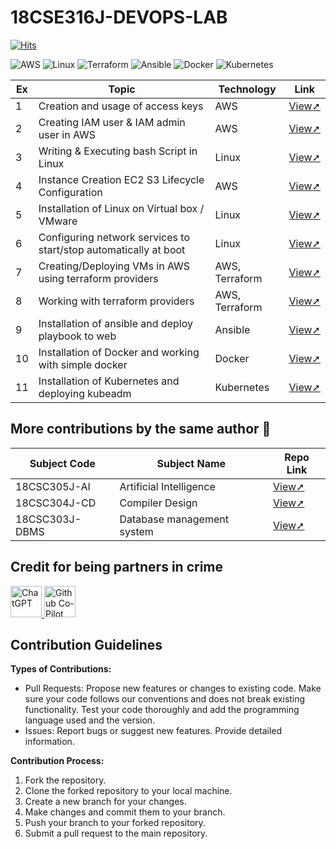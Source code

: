 # 18CSE316J-DEVOPS-LAB

[![Hits](https://hits.sh/github.com/VikashPR/18CSE316-DEVOPS.svg?extraCount=4897)](https://hits.sh/github.com/VikashPR/18CSE316-DEVOPS/)

![AWS](https://img.shields.io/badge/AWS-%23FF9900.svg?style=for-the-badge&logo=amazon-aws&logoColor=white) ![Linux](https://img.shields.io/badge/Linux-%23FCC624.svg?style=for-the-badge&logo=linux&logoColor=black) ![Terraform](https://img.shields.io/badge/Terraform-%235835CC.svg?style=for-the-badge&logo=terraform&logoColor=white) ![Ansible](https://img.shields.io/badge/Ansible-%23EE0000.svg?style=for-the-badge&logo=ansible&logoColor=white) ![Docker](https://img.shields.io/badge/Docker-%232496ED.svg?style=for-the-badge&logo=docker&logoColor=white) ![Kubernetes](https://img.shields.io/badge/Kubernetes-%23326CE5.svg?style=for-the-badge&logo=kubernetes&logoColor=white)

| Ex | Topic | Technology | Link |
| --- | ----- | ---------- | ---- |
| 1 | Creation and usage of access keys | AWS | [View➚]( https://github.com/VikashPR/DevOps/blob/main/Ex-2.md ) | 
| 2 | Creating IAM user & IAM admin user in AWS | AWS | [View➚]( https://github.com/VikashPR/DevOps/blob/main/Ex-1.md) |
| 3 | Writing & Executing bash Script in Linux | Linux | [View➚]( https://github.com/VikashPR/DevOps/blob/main/Ex-5.md ) |
| 4 | Instance Creation EC2 S3 Lifecycle Configuration | AWS | [View➚]( https://github.com/VikashPR/DevOps/blob/main/Ex-3.md) |
| 5 | Installation of Linux on Virtual box / VMware | Linux | [View➚]( https://github.com/VikashPR/DevOps/blob/main/Ex-4.md ) |
| 6 | Configuring network services to start/stop automatically at boot | Linux | [View➚]( https://github.com/VikashPR/DevOps/blob/main/Ex-6.md ) |
| 7 | Creating/Deploying VMs in AWS using terraform providers | AWS, Terraform | [View➚]( https://github.com/VikashPR/DevOps/blob/main/Ex-7.md ) |
| 8 | Working with terraform providers | AWS, Terraform | [View➚](https://github.com/VikashPR/DevOps/blob/main/Ex-8.md ) |
| 9 | Installation of ansible and deploy playbook to web | Ansible | [View➚](https://github.com/VikashPR/DevOps/blob/main/Ex-9.md ) |
| 10 | Installation of Docker and working with simple docker | Docker | [View➚]( https://github.com/VikashPR/DevOps/blob/main/Ex-10.md ) |
| 11 | Installation of Kubernetes and deploying kubeadm | Kubernetes | [View➚](https://github.com/VikashPR/DevOps/blob/main/Ex-11.md ) |

## More contributions by the same author 🚀
| Subject Code | Subject Name| Repo Link |
| -- | -- | -- |
| 18CSC305J-AI | Artificial Intelligence | [View➚](https://github.com/VikashPR/18CSC305J-AI) | 
| 18CSC304J-CD | Compiler Design | [View➚](https://github.com/VikashPR/18CSC304J-CD) | 
| 18CSC303J-DBMS | Database management system | [View➚](https://github.com/VikashPR/18CSC303J-DBMS) | 

## Credit for being partners in crime 

<p align="left">
  <a  href="https://openai.com/blog/chatgpt" target="_blank">
  <img width="50" src="https://raw.githubusercontent.com/lencx/ChatGPT/main/public/logo.png" alt="ChatGPT">
  </a>
  <a href="https://github.com/features/copilot" target="_blank">
  <img width="50" src="https://github.gallerycdn.vsassets.io/extensions/github/copilot/1.77.9225/1677787102885/Microsoft.VisualStudio.Services.Icons.Default" alt="Github Co-Pilot">
  </a>
</p>

## Contribution Guidelines

**Types of Contributions:**
- Pull Requests: Propose new features or changes to existing code. Make sure your code follows our conventions and does not break existing functionality. Test your code thoroughly and add the programming language used and the version.
- Issues: Report bugs or suggest new features. Provide detailed information.

**Contribution Process:**
1. Fork the repository.
2. Clone the forked repository to your local machine.
3. Create a new branch for your changes.
4. Make changes and commit them to your branch.
5. Push your branch to your forked repository.
6. Submit a pull request to the main repository.

